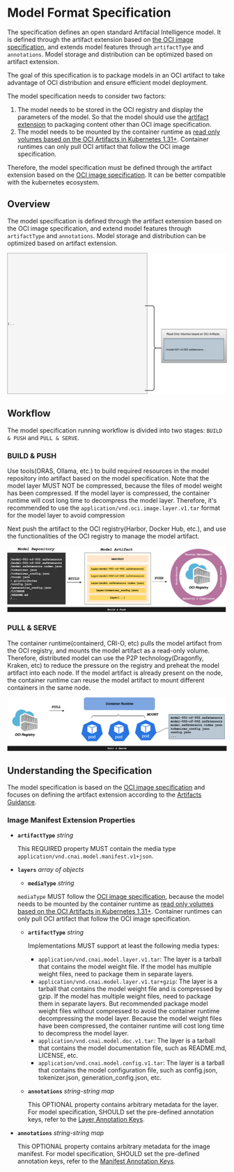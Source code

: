 # Model Format Specification

The specification defines an open standard Artifacial Intelligence model. It is defined through the artifact extension based on [the OCI image specification](https://github.com/opencontainers/image-spec/blob/main/spec.md#image-format-specification), and extends model features through `artifactType` and `annotations`. Model storage and distribution can be optimized based on artifact extension.

The goal of this specification is to package models in an OCI artifact to take advantage of OCI distribution and ensure efficient model deployment.

The model specification needs to consider two factors:

1. The model needs to be stored in the OCI registry and display the parameters of the model. So that the model should use
   the [artifact extension](https://github.com/opencontainers/image-spec/blob/main/artifacts-guidance.md) to
   packaging content other than OCI image specification.
2. The model needs to be mounted by the container runtime as
   [read only volumes based on the OCI Artifacts in Kubernetes 1.31+](https://kubernetes.io/blog/2024/08/16/kubernetes-1-31-image-volume-source/).
   Container runtimes can only pull OCI artifact that follow the OCI image specification.

Therefore, the model specification must be defined through the artifact extension based on the [OCI image specification](https://github.com/opencontainers/image-spec/blob/main/spec.md#image-format-specification). It can be better compatible with the kubernetes ecosystem.

## Overview

The model specification is defined through the artifact extension based on the OCI image specification, and extend model features through `artifactType` and `annotations`. Model storage and distribution can be optimized based on artifact extension.

![manifest](./img/manifest.svg)

## Workflow

The model specification running workflow is divided into two stages: `BUILD & PUSH` and `PULL & SERVE`.

### BUILD & PUSH

Use tools(ORAS, Ollama, etc.) to build required resources in the model repository into artifact based on the model specification. Note that the model layer MUST NOT be compressed, because the files of model weight has been compressed. If the model layer is compressed, the container runtime will cost long time to decompress the model layer. Therefore, it's recommended to use the `application/vnd.oci.image.layer.v1.tar` format for the model layer to avoid compression

Next push the artifact to the OCI registry(Harbor, Docker Hub, etc.), and use the functionalities of the OCI registry to manage the model artifact.

![build-push](./img/build-and-push.png)

### PULL & SERVE

The container runtime(containerd, CRI-O, etc) pulls the model artifact from the OCI registry, and mounts the model artifact as a read-only volume. Therefore, distributed model can use the P2P technology(Dragonfly, Kraken, etc) to reduce the pressure on the registry and preheat the model artifact into each node. If the model artifact is already present on the node, the container runtime can reuse the model artifact to mount different containers in the same node.

![pull-serve](./img/pull-and-serve.png)

## Understanding the Specification

The model specification is based on the [OCI image specification](https://github.com/opencontainers/image-spec/blob/main/spec.md) and focuses on defining the artifact extension according to the [Artifacts Guidance](https://github.com/opencontainers/image-spec/blob/main/artifacts-guidance.md).

### Image Manifest Extension Properties

- **`artifactType`** _string_

  This REQUIRED property MUST contain the media type `application/vnd.cnai.model.manifest.v1+json`.

- **`layers`** _array of objects_

  - **`mediaType`** _string_

  `mediaType` MUST follow the [OCI image specification](https://github.com/opencontainers/image-spec/blob/main/layer.md), because the model needs to be mounted
  by the container runtime as [read only volumes based on the OCI Artifacts in Kubernetes 1.31+](https://kubernetes.io/blog/2024/08/16/kubernetes-1-31-image-volume-source/).
  Container runtimes can only pull OCI artifact that follow the OCI image specification.

  - **`artifactType`** _string_

    Implementations MUST support at least the following media types:

    - `application/vnd.cnai.model.layer.v1.tar`: The layer is a tarball that contains the model weight file. If the model has multiple weight files,
      need to package them in separate layers.
    - `application/vnd.cnai.model.layer.v1.tar+gzip`: The layer is a tarball that contains the model weight file and is compressed by gzip.
      If the model has multiple weight files, need to package them in separate layers. But recommended package model weight files without compressed to
      avoid the container runtime decompressing the model layer. Because the model weight files have been compressed, the container runtime will
      cost long time to decompress the model layer.
    - `application/vnd.cnai.model.doc.v1.tar`: The layer is a tarball that contains the model documentation file, such as README.md, LICENSE, etc.
    - `application/vnd.cnai.model.config.v1.tar`: The layer is a tarball that contains the model configuration file,
      such as config.json, tokenizer.json, generation_config.json, etc.

  - **`annotations`** _string-string map_

    This OPTIONAL property contains arbitrary metadata for the layer. For model specification, SHOULD set the pre-defined annotation keys, refer to the [Layer Annotation Keys](./annotations.md#layer-annotation-keys).

- **`annotations`** _string-string map_

  This OPTIONAL property contains arbitrary metadata for the image manifest. For model specification, SHOULD set the pre-defined annotation keys, refer to the [Manifest Annotation Keys](./annotations.md#manifest-annotation-keys).
